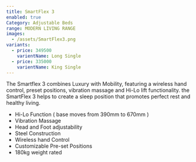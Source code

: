 ```yaml
---
title: SmartFlex 3
enabled: true
Category: Adjustable Beds
range: MODERN LIVING RANGE
images:
  - /assets/SmartFlex3.png
variants:
  - price: 349500
    varientName: Long Single
  - price: 335000
    varientName: King Single
---
```


The Smartflex 3 combines Luxury with Mobility, featuring a wireless hand control, preset positions, vibration massage and Hi-Lo lift functionality. the SmartFlex 3 helps to create a sleep position that promotes perfect rest and healthy living.
* Hi-Lo Function ( base moves from 390mm to 670mm )
* Vibration Massage
* Head and Foot adjustability
* Steel Construction
* Wireless hand Control
* Customizable Pre-set Positions
* 180kg weight rated